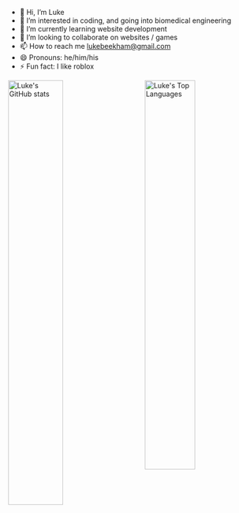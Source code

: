 - 👋 Hi, I’m Luke 
- 👀 I’m interested in coding, and going into biomedical engineering
- 🌱 I’m currently learning website development
- 💞️ I’m looking to collaborate on websites / games
- 📫 How to reach me lukebeekham@gmail.com
- 😄 Pronouns: he/him/his
- ⚡ Fun fact: I like roblox

<img align="left" width ="47%" alt="Luke's GitHub stats" src="https://github-readme-stats.vercel.app/api?username=Luke-Beekham&show_icons=true" />

<img align="right" width="45%" alt="Luke's Top Languages" src="https://github-readme-stats.vercel.app/api/top-langs/?username=Luke-Beekham&layout=compact" />

<!---
Luke-Beekham/Luke-Beekham is a ✨ special ✨ repository because its `README.md` (this file) appears on your GitHub profile.
You can click the Preview link to take a look at your changes.
--->
